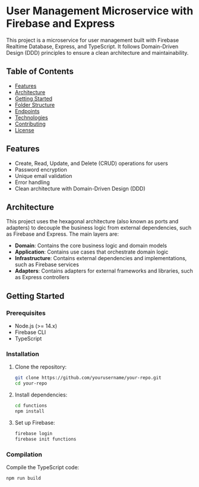 # User Management Microservice with Firebase and Express

This project is a microservice for user management built with Firebase Realtime Database, Express, and TypeScript. It follows Domain-Driven Design (DDD) principles to ensure a clean architecture and maintainability.

## Table of Contents

- [Features](#features)
- [Architecture](#architecture)
- [Getting Started](#getting-started)
- [Folder Structure](#folder-structure)
- [Endpoints](#endpoints)
- [Technologies](#technologies)
- [Contributing](#contributing)
- [License](#license)

## Features

- Create, Read, Update, and Delete (CRUD) operations for users
- Password encryption
- Unique email validation
- Error handling
- Clean architecture with Domain-Driven Design (DDD)

## Architecture

This project uses the hexagonal architecture (also known as ports and adapters) to decouple the business logic from external dependencies, such as Firebase and Express. The main layers are:

- **Domain**: Contains the core business logic and domain models
- **Application**: Contains use cases that orchestrate domain logic
- **Infrastructure**: Contains external dependencies and implementations, such as Firebase services
- **Adapters**: Contains adapters for external frameworks and libraries, such as Express controllers

## Getting Started

### Prerequisites

- Node.js (>= 14.x)
- Firebase CLI
- TypeScript

### Installation

1. Clone the repository:

   ```sh
   git clone https://github.com/yourusername/your-repo.git
   cd your-repo
   ```

2. Install dependencies:

   ```sh
   cd functions
   npm install
   ```

3. Set up Firebase:

   ```sh
   firebase login
   firebase init functions
   ```

### Compilation

Compile the TypeScript code:

```sh
npm run build
```
